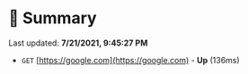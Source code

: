 # 📖 Summary
Last updated: **7/21/2021, 9:45:27 PM**

- `GET` [https://google.com](https://google.com) - **Up** (136ms)

